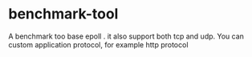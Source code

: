 benchmark-tool
==============

A benchmark too base epoll . it also support both tcp and udp.  You can custom application protocol, for example http protocol 